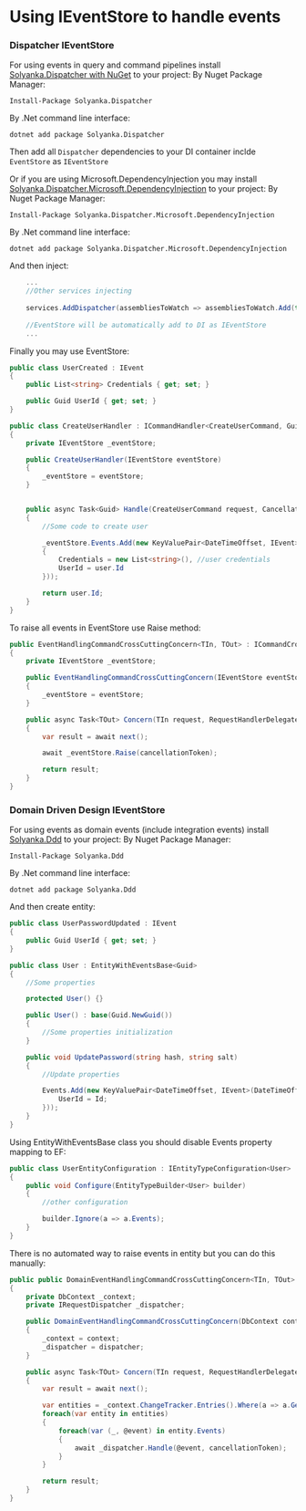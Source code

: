 Using IEventStore to handle events
===

### Dispatcher IEventStore

For using events in query and command pipelines install [Solyanka.Dispatcher with NuGet](https://www.nuget.org/packages/Solyanka.Dispatcher) to your project:
By Nuget Package Manager:

    Install-Package Solyanka.Dispatcher

By .Net command line interface:

    dotnet add package Solyanka.Dispatcher


Then add all `Dispatcher` dependencies to your DI container inclde `EventStore` as `IEventStore`

Or if you are using Microsoft.DependencyInjection you may install [Solyanka.Dispatcher.Microsoft.DependencyInjection](https://www.nuget.org/packages/Solyanka.Dispatcher.Microsoft.DependencyInjection) to your project:
By Nuget Package Manager:

    Install-Package Solyanka.Dispatcher.Microsoft.DependencyInjection
    
By .Net command line interface:

    dotnet add package Solyanka.Dispatcher.Microsoft.DependencyInjection


And then inject:
```csharp
    ...
    //Other services injecting
    
    services.AddDispatcher(assembliesToWatch => assembliesToWatch.Add(typeof(GetUserQuery).Assembly));
    
    //EventStore will be automatically add to DI as IEventStore
    ...
```

Finally you may use EventStore:
```csharp
public class UserCreated : IEvent
{
    public List<string> Credentials { get; set; }

    public Guid UserId { get; set; }
}

public class CreateUserHandler : ICommandHandler<CreateUserCommand, Guid>
{
    private IEventStore _eventStore;

    public CreateUserHandler(IEventStore eventStore)
    {
        _eventStore = eventStore;
    }


    public async Task<Guid> Handle(CreateUserCommand request, CancellationToken cancellationToken)
    {
        //Some code to create user

        _eventStore.Events.Add(new KeyValuePair<DateTimeOffset, IEvent>(DateTimeOffset.Now, new UserCreated()
        {
            Credentials = new List<string>(), //user credentials
            UserId = user.Id
        }));

        return user.Id;
    }
}
```

To raise all events in EventStore use Raise method:
```csharp
public EventHandlingCommandCrossCuttingConcern<TIn, TOut> : ICommandCrossCuttingConcern<TIn, TOut> where TIn : ICommand<TOut>
{
    private IEventStore _eventStore;

    public EventHandlingCommandCrossCuttingConcern(IEventStore eventStore)
    {
        _eventStore = eventStore;
    }

    public async Task<TOut> Concern(TIn request, RequestHandlerDelegate<TOut> next, CancellationToken cancellationToken)
    {
        var result = await next();

        await _eventStore.Raise(cancellationToken);

        return result;
    }
}
```

### Domain Driven Design IEventStore

For using events as domain events (include integration events) install [Solyanka.Ddd](https://www.nuget.org/packages/Solyanka.Ddd) to your project:
By Nuget Package Manager:

    Install-Package Solyanka.Ddd

By .Net command line interface:

    dotnet add package Solyanka.Ddd

And then create entity:
```csharp
public class UserPasswordUpdated : IEvent
{
    public Guid UserId { get; set; }
}

public class User : EntityWithEventsBase<Guid>
{
    //Some properties

    protected User() {}

    public User() : base(Guid.NewGuid())
    {
        //Some properties initialization
    }

    public void UpdatePassword(string hash, string salt)
    {
        //Update properties

        Events.Add(new KeyValuePair<DateTimeOffset, IEvent>(DateTimeOffset.Now, new UserPasswordUpdated(){
            UserId = Id;
        }));
    }
}
```

Using EntityWithEventsBase class you should disable Events property mapping to EF:
```csharp
public class UserEntityConfiguration : IEntityTypeConfiguration<User>
{
    public void Configure(EntityTypeBuilder<User> builder)
    {
        //other configuration

        builder.Ignore(a => a.Events);
    }
}
```

There is no automated way to raise events in entity but you can do this manually:
```csharp
public public DomainEventHandlingCommandCrossCuttingConcern<TIn, TOut> : ICommandCrossCuttingConcern<TIn, TOut> where TIn : ICommand<TOut>
{
    private DbContext _context;
    private IRequestDispatcher _dispatcher;

    public DomainEventHandlingCommandCrossCuttingConcern(DbContext context, IRequestDispatcher dispatcher)
    {
        _context = context;
        _dispatcher = dispatcher;
    }

    public async Task<TOut> Concern(TIn request, RequestHandlerDelegate<TOut> next, CancellationToken cancellationToken)
    {
        var result = await next();

        var entities = _context.ChangeTracker.Entries().Where(a => a.GetType().IsAssignableTo(typeof(IEventStorable)));
        foreach(var entity in entities)
        {
            foreach(var (_, @event) in entity.Events)
            {
                await _dispatcher.Handle(@event, cancellationToken);
            }
        }

        return result;
    }
}
```